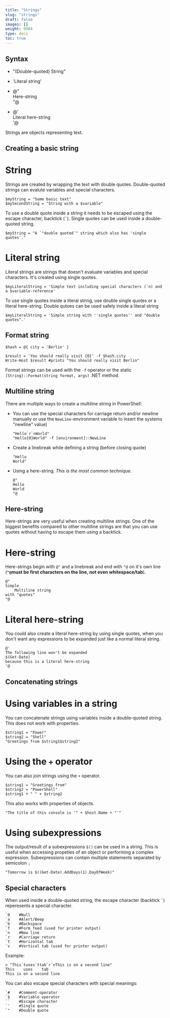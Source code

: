 ```yaml
---
title: "Strings"
slug: "strings"
draft: false
images: []
weight: 9984
type: docs
toc: true
---
```


## Syntax
- "(Double-quoted) String"

- 'Literal string'

- @"\
Here-string\
"@
- @'\
Literal here-string\
'@

Strings are objects representing text.

## Creating a basic string
String
======
Strings are created by wrapping the text with double quotes. Double-quoted strings can evalute variables and special characters.

    $myString = "Some basic text"
    $mySecondString = "String with a $variable"

To use a double quote inside a string it needs to be escaped using the escape character, backtick (`` ` ``). Single quotes can be used inside a double-quoted string.

    $myString = "A `"double quoted`" string which also has 'single quotes'."


Literal string
==============
Literal strings are strings that doesn't evaluate variables and special characters. It's created using single quotes. 

    $myLiteralString = 'Simple text including special characters (`n) and a $variable-reference'

To use single quotes inside a literal string, use double single quotes or a literal here-string. Double qutoes can be used safely inside a literal string

    $myLiteralString = 'Simple string with ''single quotes'' and "double quotes".'

## Format string
    $hash = @{ city = 'Berlin' }

    $result = 'You should really visit {0}' -f $hash.city
    Write-Host $result #prints "You should really visit Berlin"

Format strings can be used with the `-f` operator or the static `[String]::Format(string format, args)` .NET method.

## Multiline string
There are multiple ways to create a multiline string in PowerShell:

- You can use the special characters for carriage return and/or newline manually or use the `NewLine`-environment variable to insert the systems "newline" value)

      "Hello`r`nWorld"
      "Hello{0}World" -f [environment]::NewLine

- Create a linebreak while defining a string (before closing quote)

      "Hello
      World"

- Using a here-string. *This is the most common technique.*

      @"
      Hello
      World
      "@

## Here-string
Here-strings are very useful when creating multiline strings. One of the biggest benefits compared to other multiline strings are that you can use quotes without having to escape them using a backtick.

Here-string
===========
Here-strings begin with `@"` and a linebreak and end with `"@` on it's own line (**`"@`must be first characters on the line, not even whitespace/tab**).

    @"
    Simple
        Multiline string 
    with "quotes"
    "@

Literal here-string
===================
You could also create a literal here-string by using single quotes, when you don't want any expressions to be expanded just like a normal literal string.

    @'
    The following line won't be expanded
    $(Get-Date)
    because this is a literal here-string
    '@


## Concatenating strings
Using variables in a string
===========================
You can concatenate strings using variables inside a double-quoted string. This does not work with properties.

    $string1 = "Power"
    $string2 = "Shell"
    "Greetings from $string1$string2"

Using the `+` operator
======================
You can also join strings using the `+` operator.

    $string1 = "Greetings from"
    $string2 = "PowerShell"
    $string1 + " " + $string2

This also works with properties of objects.

    "The title of this console is '" + $host.Name + "'"

Using subexpressions
====================
The output/result of a subexpressions `$()` can be used in a string. This is useful when accessing propeties of an object or performing a complex expression. Subexpressions can contain multiple statements separated by semicolon `;`

    "Tomorrow is $((Get-Date).AddDays(1).DayOfWeek)"

## Special characters
When used inside a double-quoted string, the escape character (backtick `` ` ``) reperesents a special character.

    `0    #Null
    `a    #Alert/Beep
    `b    #Backspace
    `f    #Form feed (used for printer output)
    `n    #New line
    `r    #Carriage return
    `t    #Horizontal tab
    `v    #Vertical tab (used for printer output)

Example:

    > "This`tuses`ttab`r`nThis is on a second line"
    This    uses    tab
    This is on a second line

You can also escape special characters with special meanings:

    `#    #Comment-operator
    `$    #Variable operator
    ``    #Escape character
    `'    #Single quote
    `"    #Double quote

